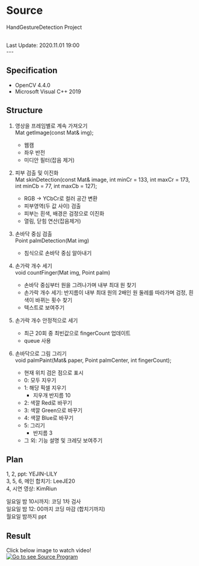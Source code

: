 # Source
HandGestureDetection Project

<br>
Last Update: 2020.11.01 19:00 <br>
---

## Specification
* OpenCV 4.4.0
* Microsoft Visual C++ 2019

## Structure
1. 영상을 프레임별로 계속 가져오기 <br>
   Mat getImage(const Mat& img);
   - 웹캠
   - 좌우 반전
   - 미디안 필터(잡음 제거)

2. 피부 검출 및 이진화 <br>
   Mat skinDetection(const Mat& image, int minCr = 133, int maxCr = 173, int minCb = 77, int maxCb = 127);
   - RGB -> YCbCr로 컬러 공간 변환
   - 피부영역(두 값 사이) 검출 
   - 피부는 흰색, 배경은 검정으로 이진화
   - 열림, 닫힘 연산(잡음제거)

3. 손바닥 중심 검출 <br>
   Point palmDetection(Mat img)
   - 침식으로 손바닥 중심 알아내기

4. 손가락 개수 세기 <br>
   void countFinger(Mat img, Point palm)
   - 손바닥 중심부터 원을 그려나가며 내부 최대 원 찾기
   - 손가락 개수 세기: 반지름이 내부 최대 원의 2배인 원 둘레를 따라가며 검정, 흰색이 바뀌는 횟수 찾기
   - 텍스트로 보여주기

5. 손가락 개수 안정적으로 세기
   - 최근 20회 중 최빈값으로 fingerCount 업데이트
   - queue 사용
   
6. 손바닥으로 그림 그리기 <br>
   void palmPaint(Mat& paper, Point palmCenter, int fingerCount);
   - 현재 위치 검은 점으로 표시
   - 0: 모두 지우기
   - 1: 해당 픽셀 지우기
      + 지우개 반지름 10
   - 2: 색깔 Red로 바꾸기
   - 3: 색깔 Green으로 바꾸기
   - 4: 색깔 Blue로 바꾸기
   - 5: 그리기
      + 반지름 3
   - 그 외: 기능 설명 및 크레딧 보여주기

## Plan
1, 2, ppt: YEJIN-LILY<br>
3, 5, 6, 메인 합치기: LeeJE20<br>
4, 시연 영상: KimRiun<br>

일요일 밤 10시까지: 코딩 1차 검사<br>
일요일 밤 12: 00까지 코딩 마감 (합치기까지)<br>
월요일 밤까지 ppt

## Result
Click below image to watch video! <br>
[![Go to see Source Program](http://img.youtube.com/vi/-6FC3nyXvvU/0.jpg)](https://youtu.be/-6FC3nyXvvU) 

